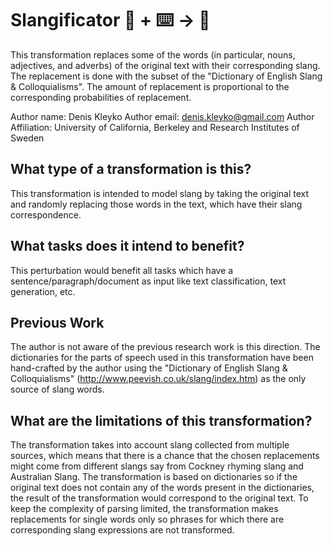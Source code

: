 # Slangificator 🦎  + ⌨️ → 🐍
This transformation replaces some of the words (in particular, nouns, adjectives, and adverbs) of the original text with their corresponding slang. The replacement is done with the subset of the "Dictionary of English Slang & Colloquialisms". The amount of replacement is proportional to the corresponding probabilities of replacement.

Author name: Denis Kleyko
Author email: denis.kleyko@gmail.com
Author Affiliation: University of California, Berkeley and Research Institutes of Sweden

## What type of a transformation is this?
This transformation is intended to model slang by taking the original text and randomly replacing those words in the text, which have their slang correspondence. 

## What tasks does it intend to benefit?
This perturbation would benefit all tasks which have a sentence/paragraph/document as input like text classification, 
text generation, etc. 

## Previous Work
The author is not aware of the previous research work is this direction. 
The dictionaries for the parts of speech used in this transformation have been hand-crafted by the author using the "Dictionary of English Slang & Colloquialisms" (http://www.peevish.co.uk/slang/index.htm) as the only source of slang words.

## What are the limitations of this transformation?
The transformation takes into account slang collected from multiple sources, which means that there is a chance that the chosen replacements might come from different slangs say from Cockney rhyming slang and Australian Slang. 
The transformation is based on dictionaries so if the original text does not contain any of the words present in the dictionaries, the result of the transformation would correspond to the original text. 
To keep the complexity of parsing limited, the transformation makes replacements for single words only so phrases for which there are corresponding slang expressions are not transformed. 